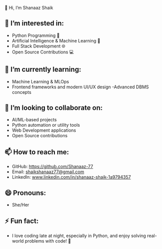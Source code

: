 👋 Hi, I’m Shanaaz Shaik

## 👀 I’m interested in:
- Python Programming 🐍
- Artificial Intelligence & Machine Learning 🤖
- Full Stack Development 🌐
- Open Source Contributions 💻

## 🌱 I’m currently learning:
- Machine Learning & MLOps  
- Frontend frameworks and modern UI/UX design
-Advanced DBMS concepts
## 💞️ I’m looking to collaborate on:
- AI/ML-based projects
- Python automation or utility tools
- Web Development applications
- Open Source contributions

## 📫 How to reach me:
- GitHub: https://github.com/Shanaaz-77
- Email: shaikshanaaz77@gmail.com
- LinkedIn: www.linkedin.com/in/shanaaz-shaik-1a9794357
## 😄 Pronouns:
- She/Her

## ⚡ Fun fact:
- I love coding late at night, especially in Python, and enjoy solving real-world problems with code! 🚀
